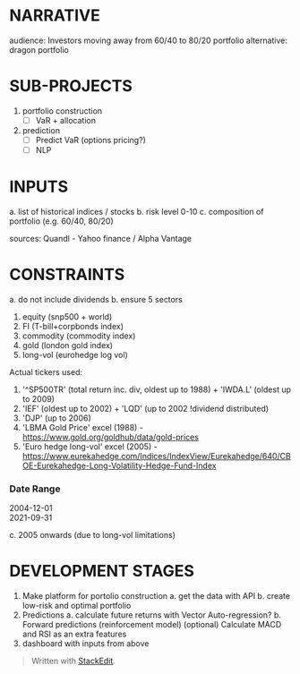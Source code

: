 
# NARRATIVE
audience: Investors
moving away from 60/40 to 80/20 portfolio
alternative: dragon portfolio



# SUB-PROJECTS
1. portfolio construction 
	 - [ ]  VaR + allocation
2. prediction
	 - [ ] Predict VaR (options pricing?)
	 - [ ] NLP

# INPUTS
a. list of historical indices / stocks
b. risk level 0-10
c. composition of portfolio (e.g. 60/40, 80/20)

sources: Quandl - Yahoo finance / Alpha Vantage

# CONSTRAINTS
a. do not include dividends
b. ensure 5 sectors 
1. equity (snp500 + world)
2. FI (T-bill+corpbonds index)
3. commodity (commodity index)
4. gold (london gold index)
5. long-vol (eurohedge log vol)    

Actual tickers used: 
1. '^SP500TR' (total return inc. div, oldest up to 1988) + 'IWDA.L' (oldest up to 2009)
2. 'IEF' (oldest up to 2002) + 'LQD' (up to 2002 !dividend distributed)
3. 'DJP' (up to 2006)
4. 'LBMA Gold Price' excel (1988) -  https://www.gold.org/goldhub/data/gold-prices
5. 'Euro hedge long-vol' excel (2005) - https://www.eurekahedge.com/Indices/IndexView/Eurekahedge/640/CBOE-Eurekahedge-Long-Volatility-Hedge-Fund-Index

### Date Range  
2004-12-01  
2021-09-31

c. 2005 onwards (due to long-vol limitations)


# DEVELOPMENT STAGES
1. Make platform for portolio construction
    a. get the data with API
    b. create low-risk and optimal portfolio
2. Predictions
    a. calculate future returns with Vector Auto-regression?
    b. Forward predictions (reinforcement model)
    (optional) Calculate MACD and RSI as an extra features
3. dashboard with inputs from above


> Written with [StackEdit](https://stackedit.io/).

